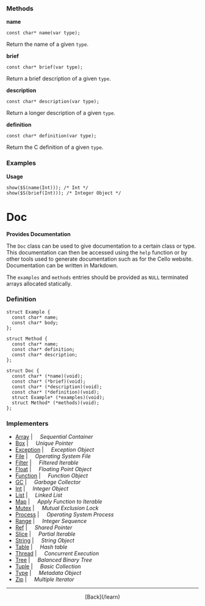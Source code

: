   <div class="row">
  <div class="col-xs-6 col-md-6">

### Methods

__name__

    const char* name(var type);

Return the name of a given `type`.

__brief__

    const char* brief(var type);

Return a brief description of a given `type`.

__description__

    const char* description(var type);

Return a longer description of a given `type`.

__definition__

    const char* definition(var type);

Return the C definition of a given `type`.

### Examples

__Usage__

    show($S(name(Int))); /* Int */
    show($S(brief(Int))); /* Integer Object */
    



  </div>
  <div class="col-xs-6 col-md-6">

# Doc
__Provides Documentation__

The `Doc` class can be used to give documentation to a certain class or type. This documentation can then be accessed using the `help` function or by other tools used to generate documentation such as for the Cello website. Documentation can be written in Markdown.

The `examples` and `methods` entries should be provided as `NULL` terminated arrays allocated statically.

### Definition

    struct Example {
      const char* name;
      const char* body;
    };
    
    struct Method {
      const char* name;
      const char* definition;
      const char* description;
    };
    
    struct Doc {
      const char* (*name)(void);
      const char* (*brief)(void);
      const char* (*description)(void);
      const char* (*definition)(void);
      struct Example* (*examples)(void);
      struct Method* (*methods)(void);
    };
    

### Implementers

* <span class="docitem">[Array](/learn/array)</span> | &nbsp; &nbsp;   _Sequential Container_
* <span class="docitem">[Box](/learn/box)</span> | &nbsp; &nbsp;   _Unique Pointer_
* <span class="docitem">[Exception](/learn/exception)</span> | &nbsp; &nbsp;   _Exception Object_
* <span class="docitem">[File](/learn/file)</span> | &nbsp; &nbsp;   _Operating System File_
* <span class="docitem">[Filter](/learn/filter)</span> | &nbsp; &nbsp;   _Filtered Iterable_
* <span class="docitem">[Float](/learn/float)</span> | &nbsp; &nbsp;   _Floating Point Object_
* <span class="docitem">[Function](/learn/function)</span> | &nbsp; &nbsp;   _Function Object_
* <span class="docitem">[GC](/learn/gc)</span> | &nbsp; &nbsp;   _Garbage Collector_
* <span class="docitem">[Int](/learn/int)</span> | &nbsp; &nbsp;   _Integer Object_
* <span class="docitem">[List](/learn/list)</span> | &nbsp; &nbsp;   _Linked List_
* <span class="docitem">[Map](/learn/map)</span> | &nbsp; &nbsp;   _Apply Function to Iterable_
* <span class="docitem">[Mutex](/learn/mutex)</span> | &nbsp; &nbsp;   _Mutual Exclusion Lock_
* <span class="docitem">[Process](/learn/process)</span> | &nbsp; &nbsp;   _Operating System Process_
* <span class="docitem">[Range](/learn/range)</span> | &nbsp; &nbsp;   _Integer Sequence_
* <span class="docitem">[Ref](/learn/ref)</span> | &nbsp; &nbsp;   _Shared Pointer_
* <span class="docitem">[Slice](/learn/slice)</span> | &nbsp; &nbsp;   _Partial Iterable_
* <span class="docitem">[String](/learn/string)</span> | &nbsp; &nbsp;   _String Object_
* <span class="docitem">[Table](/learn/table)</span> | &nbsp; &nbsp;   _Hash table_
* <span class="docitem">[Thread](/learn/thread)</span> | &nbsp; &nbsp;   _Concurrent Execution_
* <span class="docitem">[Tree](/learn/tree)</span> | &nbsp; &nbsp;   _Balanced Binary Tree_
* <span class="docitem">[Tuple](/learn/tuple)</span> | &nbsp; &nbsp;   _Basic Collection_
* <span class="docitem">[Type](/learn/type)</span> | &nbsp; &nbsp;   _Metadata Object_
* <span class="docitem">[Zip](/learn/zip)</span> | &nbsp; &nbsp;   _Multiple Iterator_

* * *

  <p style="text-align:center;">
[Back](/learn)
  </p>

  </div>
  </div>
